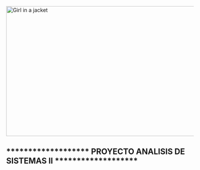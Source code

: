 <!DOCTYPE html>
<html>
<body>

<img src="https://www.queestudiar.org/wp-content/uploads/2017/10/software-750x350.jpg" alt="Girl in a jacket" width="750" height="350">
<h2>******************* PROYECTO ANALISIS DE SISTEMAS II *******************</h2>
                                        





</body>
</html>
